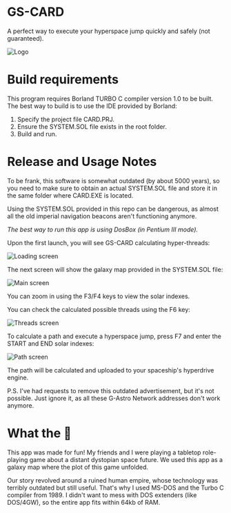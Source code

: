 # GS-CARD

A perfect way to execute your hyperspace jump quickly and safely (not guaranteed).

![Logo](1.gif)

# Build requirements

This program requires Borland TURBO C compiler version 1.0 to be built. The best way to build is to use the IDE provided by Borland:

1. Specify the project file CARD.PRJ.
2. Ensure the SYSTEM.SOL file exists in the root folder.
3. Build and run.

# Release and Usage Notes

To be frank, this software is somewhat outdated (by about 5000 years), so you need to make sure to obtain an actual SYSTEM.SOL file and store it in the same folder where CARD.EXE is located.

Using the SYSTEM.SOL provided in this repo can be dangerous, as almost all the old imperial navigation beacons aren't functioning anymore.

*The best way to run this app is using DosBox (in Pentium III mode).*

Upon the first launch, you will see GS-CARD calculating hyper-threads:

![Loading screen](1.gif)

The next screen will show the galaxy map provided in the SYSTEM.SOL file:

![Main screen](2.gif)

You can zoom in using the F3/F4 keys to view the solar indexes.

You can check the calculated possible threads using the F6 key:

![Threads screen](3.gif)

To calculate a path and execute a hyperspace jump, press F7 and enter the START and END solar indexes:

![Path screen](3.gif)

The path will be calculated and uploaded to your spaceship's hyperdrive engine.

P.S. I've had requests to remove this outdated advertisement, but it's not possible. Just ignore it, as all these G-Astro Network addresses don't work anymore.

# What the 🚀 

This app was made for fun! My friends and I were playing a tabletop role-playing game about a distant dystopian space future. We used this app as a galaxy map where the plot of this game unfolded.

Our story revolved around a ruined human empire, whose technology was terribly outdated but still useful. That's why I used MS-DOS and the Turbo C compiler from 1989. I didn't want to mess with DOS extenders (like DOS/4GW), so the entire app fits within 64kb of RAM.



